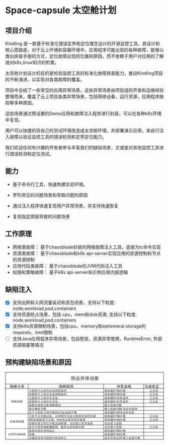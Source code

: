 # Space-capsule 太空舱计划

## 项目介绍

Kindling 是一款基于标准化错误定界和定位理念设计的开源监控工具，其设计和核心思路是，对于云上环境和容器环境中，应用程序可能出现的各种故障，能够以类似排查手册的方式，定位故障出现的位置和原因，而不依赖于用户对应用的了解或对k8s,linux知识的积累。

太空舱计划设计的目的是检验监控工具的标准化故障排查能力，推动Kindling项目的不断演进，以实现对各类故障的覆盖。

项目中总结了一些常见的应用异常场景，这些异常场景由项目组的开发和运维经验整理而来，覆盖了云上项目各类异常场景，包括网络设备，运行资源，应用程序缺陷等多种原因。

这些场景通过预设置的Demo应用和故障注入程序进行封装，可以在各种k8s环境中复现。

用户可以快捷的将自己的测试环境改造成太空舱环境，并部署演示应用，来自行注入故障以验证监控工具的错误检测和定界定位能力。

我们欢迎任何有兴趣的开发者参与丰富我们的缺陷场景，又或是对其他监控工具进行错误检测和定位测试。

## 能力

- 基于命令行工具，快速构建实验环境。

- 罗列常见的问题场景和导致问题的原因

- 通过注入程序快速复现用户异常场景，并支持快速恢复

- 复现指定原因导致的问题场景

## 工作原理

- 网络类故障： 基于chaosblade封装的网络故障注入工具，底层为tc命令实现
- 资源类故障： 基于chaosblade和k8s api-server实现应用的资源控制和节点的资源控制 
- 应用代码类故障： 基于chaosblade的JVM代码注入工具
- 权限和策略故障： 基于k8s api-server和示例应用内部逻辑

## 缺陷注入

- [x] 支持出网和入网流量延迟和丢包场景，支持以下粒度: node,workload,pod,containers
- [x] 支持资源抢占场景，包括 cpu，mem和disk资源, 支持以下粒度: node,workload,pod,containers
- [x] 支持k8s资源限制场景，包括cpu，memory和ephemeral storage的requests，limit限制
- [ ] 支持Java应用程序异常场景，包括死锁，资源异常使用，RuntimeError, 外部资源阻塞等情况

## 预构建缺陷场景和原因

![./assert/img_1.png](./assert/img_1.png)